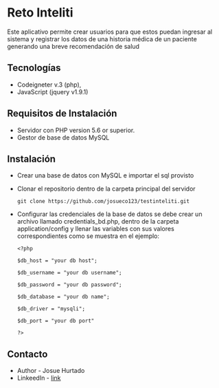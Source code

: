 
# Reto Inteliti

Este aplicativo permite crear usuarios para que estos puedan ingresar al sistema y registrar los datos de una historia
médica de un paciente generando una breve recomendación de salud


## Tecnologías

- Codeigneter v.3 (php),
- JavaScript (jquery v1.9.1)


## Requisitos de Instalación 

- Servidor con PHP version 5.6 or superior.
- Gestor de base de datos MySQL


## Instalación 

- Crear una base de datos con MySQL e importar el sql provisto
- Clonar el repositorio dentro de la carpeta principal del servidor
    ```
    git clone https://github.com/josueco123/testinteliti.git
    ```
- Configurar las credenciales de la base de datos se debe crear un archivo llamado credentials_bd.php, dentro de la carpeta application/config 
y llenar las variables con sus valores correspondientes como se muestra en el ejemplo:

    ```
    <?php

    $db_host = "your db host";

    $db_username = "your db username";

    $db_password = "your db password";

    $db_database = "your db name";

    $db_driver = "mysqli";

    $db_port = "your db port"

    ?>
    ```

## Contacto

- Author - Josue Hurtado
- LinkeedIn - [link](https://www.linkedin.com/in/josueco/)


